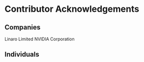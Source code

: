 Contributor Acknowledgements
============================

Companies
---------
Linaro Limited
NVIDIA Corporation

Individuals
-----------
